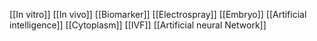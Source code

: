 [[In vitro]]
[[In vivo]]
[[Biomarker]]
[[Electrospray]]
[[Embryo]]
[[Artificial intelligence]]
[[Cytoplasm]]
[[IVF]]
[[Artificial neural Network]]
